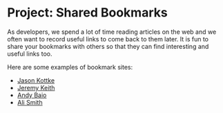 # Project: Shared Bookmarks

As developers, we spend a lot of time reading articles on the web and we often want to record useful links to come back to them later. It is fun to share your bookmarks with others so that they can find interesting and useful links too.

Here are some examples of bookmark sites:

- [Jason Kottke](https://kottke.org/)
- [Jeremy Keith](https://adactio.com/links)
- [Andy Baio](https://waxy.org/category/links/)
- [Ali Smith](https://bookmarks.alasdairsmith.co.uk/)
